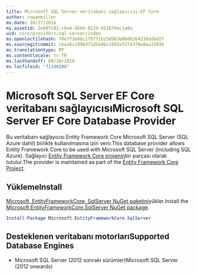 ```yaml
---
title: Microsoft SQL Server veritabanı sağlayıcısı-EF Core
author: rowanmiller
ms.date: 10/27/2016
ms.assetid: 2e007c82-c6e4-45bb-8129-851b79ec1a0a
uid: core/providers/sql-server/index
ms.openlocfilehash: 70e7f3d4bc1f57f1b23d9b3e0bd6264236ddbd27
ms.sourcegitcommit: cbaa6cc89bd71d5e0bcc891e55743f0e8ea3393b
ms.translationtype: MT
ms.contentlocale: tr-TR
ms.lasthandoff: 09/20/2019
ms.locfileid: "71149208"
---
```

# <a name="microsoft-sql-server-ef-core-database-provider"></a><span data-ttu-id="52ad2-102">Microsoft SQL Server EF Core veritabanı sağlayıcısı</span><span class="sxs-lookup"><span data-stu-id="52ad2-102">Microsoft SQL Server EF Core Database Provider</span></span>

<span data-ttu-id="52ad2-103">Bu veritabanı sağlayıcısı Entity Framework Core Microsoft SQL Server (SQL Azure dahil) birlikte kullanılmasına izin verir.</span><span class="sxs-lookup"><span data-stu-id="52ad2-103">This database provider allows Entity Framework Core to be used with Microsoft SQL Server (including SQL Azure).</span></span> <span data-ttu-id="52ad2-104">Sağlayıcı [Entity Framework Core projenin](https://github.com/aspnet/EntityFrameworkCore)bir parçası olarak tutulur.</span><span class="sxs-lookup"><span data-stu-id="52ad2-104">The provider is maintained as part of the [Entity Framework Core Project](https://github.com/aspnet/EntityFrameworkCore).</span></span>

## <a name="install"></a><span data-ttu-id="52ad2-105">Yükleme</span><span class="sxs-lookup"><span data-stu-id="52ad2-105">Install</span></span>

<span data-ttu-id="52ad2-106">[Microsoft. EntityFrameworkCore. SqlServer NuGet paketini](https://www.nuget.org/packages/Microsoft.EntityFrameworkCore.SqlServer/)yükler.</span><span class="sxs-lookup"><span data-stu-id="52ad2-106">Install the [Microsoft.EntityFrameworkCore.SqlServer NuGet package](https://www.nuget.org/packages/Microsoft.EntityFrameworkCore.SqlServer/).</span></span>

``` powershell
Install-Package Microsoft.EntityFrameworkCore.SqlServer
```

## <a name="supported-database-engines"></a><span data-ttu-id="52ad2-107">Desteklenen veritabanı motorları</span><span class="sxs-lookup"><span data-stu-id="52ad2-107">Supported Database Engines</span></span>

* <span data-ttu-id="52ad2-108">Microsoft SQL Server (2012 sonraki sürümler)</span><span class="sxs-lookup"><span data-stu-id="52ad2-108">Microsoft SQL Server (2012 onwards)</span></span>
